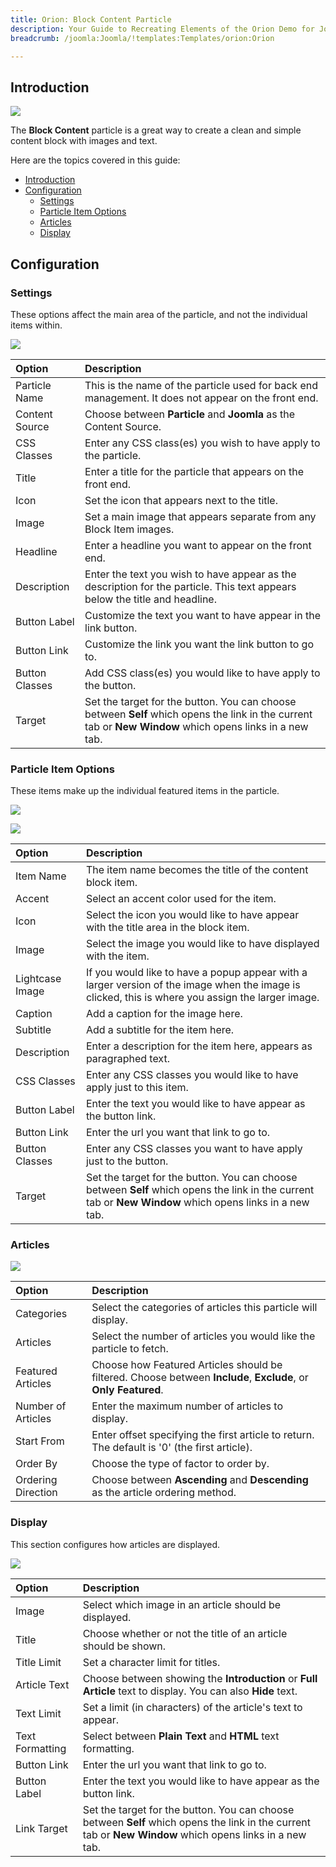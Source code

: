 ```yaml
---
title: Orion: Block Content Particle
description: Your Guide to Recreating Elements of the Orion Demo for Joomla
breadcrumb: /joomla:Joomla/!templates:Templates/orion:Orion

---
```


## Introduction

![](assets/particle_block1.png)

The **Block Content** particle is a great way to create a clean and simple content block with images and text. 

Here are the topics covered in this guide:

- [Introduction](#introduction)
- [Configuration](#configuration)
  - [Settings](#settings)
  - [Particle Item Options](#particle-item-options)
  - [Articles](#articles)
  - [Display](#display)

## Configuration

### Settings 

These options affect the main area of the particle, and not the individual items within.

![](assets/particle_block2.png)

| Option         | Description                                                                                                                                              |
| :-----         | :-----                                                                                                                                                   |
| Particle Name  | This is the name of the particle used for back end management. It does not appear on the front end.                                                      |
| Content Source | Choose between **Particle** and **Joomla** as the Content Source.                                                                                        |
| CSS Classes    | Enter any CSS class(es) you wish to have apply to the particle.                                                                                          |
| Title          | Enter a title for the particle that appears on the front end.                                                                                            |
| Icon           | Set the icon that appears next to the title.                                                                                                             |
| Image          | Set a main image that appears separate from any Block Item images.                                                                                       |
| Headline       | Enter a headline you want to appear on the front end.                                                                                                    |
| Description    | Enter the text you wish to have appear as the description for the particle. This text appears below the title and headline.                              |
| Button Label   | Customize the text you want to have appear in the link button.                                                                                           |
| Button Link    | Customize the link you want the link button to go to.                                                                                                    |
| Button Classes | Add CSS class(es) you would like to have apply to the button.                                                                                            |
| Target         | Set the target for the button. You can choose between **Self** which opens the link in the current tab or **New Window** which opens links in a new tab. |

### Particle Item Options

These items make up the individual featured items in the particle. 

![](assets/particle_block3.png)

![](assets/particle_block4.png)

| Option          | Description                                                                                                                                              |
| :-----          | :-----                                                                                                                                                   |
| Item Name       | The item name becomes the title of the content block item.                                                                                               |
| Accent          | Select an accent color used for the item.                                                                                                                |
| Icon            | Select the icon you would like to have appear with the title area in the block item.                                                                     |
| Image           | Select the image you would like to have displayed with the item.                                                                                         |
| Lightcase Image | If you would like to have a popup appear with a larger version of the image when the image is clicked, this is where you assign the larger image.        |
| Caption         | Add a caption for the image here.                                                                                                                        |
| Subtitle        | Add a subtitle for the item here.                                                                                                                        |
| Description     | Enter a description for the item here, appears as paragraphed text.                                                                                      |
| CSS Classes     | Enter any CSS classes you would like to have apply just to this item.                                                                                    |
| Button Label    | Enter the text you would like to have appear as the button link.                                                                                         |
| Button Link     | Enter the url you want that link to go to.                                                                                                               |
| Button Classes  | Enter any CSS classes you want to have apply just to the button.                                                                                         |
| Target          | Set the target for the button. You can choose between **Self** which opens the link in the current tab or **New Window** which opens links in a new tab. |

### Articles

![](assets/particle_block5.png)

| Option             | Description                                                                                                     |
| :-----             | :-----                                                                                                          |
| Categories         | Select the categories of articles this particle will display.                                                   |
| Articles           | Select the number of articles you would like the particle to fetch.                                             |
| Featured Articles  | Choose how Featured Articles should be filtered. Choose between **Include**, **Exclude**, or **Only Featured**. |
| Number of Articles | Enter the maximum number of articles to display.                                                                |
| Start From         | Enter offset specifying the first article to return. The default is '0' (the first article).                    |
| Order By           | Choose the type of factor to order by.                                                                          |
| Ordering Direction | Choose between **Ascending** and **Descending** as the article ordering method.                                 |

### Display

This section configures how articles are displayed.

![](assets/particle_block6.png)

| Option          | Description                                                                                                                                              |
| :-----          | :-----                                                                                                                                                   |
| Image           | Select which image in an article should be displayed.                                                                                                    |
| Title           | Choose whether or not the title of an article should be shown.                                                                                           |
| Title Limit     | Set a character limit for titles.                                                                                                                        |
| Article Text    | Choose between showing the **Introduction** or **Full Article** text to display. You can also **Hide** text.                                             |
| Text Limit      | Set a limit (in characters) of the article's text to appear.                                                                                             |
| Text Formatting | Select between **Plain Text** and **HTML** text formatting.                                                                                              |
| Button Link     | Enter the url you want that link to go to.                                                                                                               |
| Button Label    | Enter the text you would like to have appear as the button link.                                                                                         |
| Link Target     | Set the target for the button. You can choose between **Self** which opens the link in the current tab or **New Window** which opens links in a new tab. |